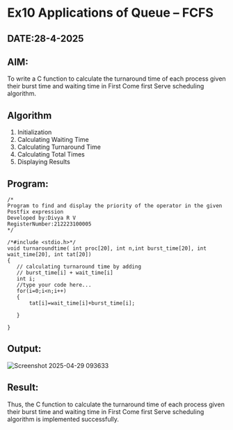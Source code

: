 # Ex10 Applications of Queue – FCFS
## DATE:28-4-2025
## AIM:
To write a C function to calculate the turnaround time of each process given their burst time and waiting time in First Come first Serve scheduling algorithm.
## Algorithm
1. Initialization
2. Calculating Waiting Time
3.  Calculating Turnaround Time
4. Calculating Total Times 
5. Displaying Results  

## Program:
```
/*
Program to find and display the priority of the operator in the given Postfix expression
Developed by:Divya R V 
RegisterNumber:212223100005  
*/
```
```
/*#include <stdio.h>*/
void turnaroundtime( int proc[20], int n,int burst_time[20], int wait_time[20], int tat[20])
{
   // calculating turnaround time by adding
   // burst_time[i] + wait_time[i]
   int i;
   //type your code here...
   for(i=0;i<n;i++)
   {
       tat[i]=wait_time[i]+burst_time[i];
       
   }
   
}
```
## Output:

![Screenshot 2025-04-29 093633](https://github.com/user-attachments/assets/b3184a6e-1ef3-425d-bac4-23172e3c3ffc)


## Result:
Thus, the C function to calculate the turnaround time of each process given their burst time and waiting time in First Come first Serve scheduling algorithm is implemented successfully.
